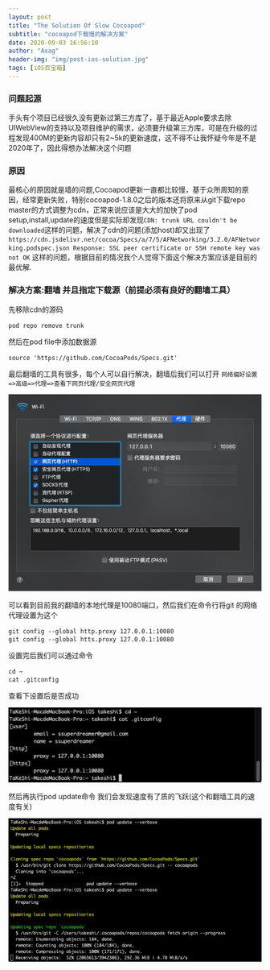 ```yaml
---
layout: post
title: "The Solution Of Slow Cocoapod"
subtitle: "cocoapod下载慢的解决方案"
date: 2020-09-03 16:56:10
author: "Axag"
header-img: "img/post-ios-solution.jpg"
tags: [iOS百宝箱]
---
```

### 问题起源

手头有个项目已经很久没有更新过第三方库了，基于最近Apple要求去除UIWebView的支持以及项目维护的需求，必须要升级第三方库，可是在升级的过程发现400M的更新内容却只有2~5k的更新速度，这不得不让我怀疑今年是不是2020年了，因此得想办法解决这个问题

### 原因

最核心的原因就是墙的问题,Cocoapod更新一直都比较慢，基于众所周知的原因，经常更新失败，特别cocoapod-1.8.0之后的版本还将原来从git下载repo master的方式调整为cdn，正常来说应该是大大的加快了pod setup,install,update的速度但是实际却发现`CDN: trunk URL couldn't be downloaded`这样的问题，解决了cdn的问题(添加host)却又出现了`https://cdn.jsdelivr.net/cocoa/Specs/a/7/5/AFNetworking/3.2.0/AFNetworking.podspec.json Response: SSL peer certificate or SSH remote key was not OK` 这样的问题，根据目前的情况我个人觉得下面这个解决方案应该是目前的最优解.

### 解决方案:翻墙 并且指定下载源（前提必须有良好的翻墙工具）

先移除cdn的源码

```shell
pod repo remove trunk
```

然后在pod file中添加数据源

```shell
source 'https://github.com/CocoaPods/Specs.git'
```

最后翻墙的工具有很多，每个人可以自行解决，翻墙后我们可以打开 `网络偏好设置=>高级=>代理=>查看下网页代理/安全网页代理`

![](/img/2020/20200531_3.png)

可以看到目前我的翻墙的本地代理是10080端口，然后我们在命令行将git 的网络代理设置为这个

```shell
git config --global http.proxy 127.0.0.1:10080
git config --global htts.proxy 127.0.0.1:10080
```

设置完后我们可以通过命令

```shell
cd ~
cat .gitconfig
```

查看下设置后是否成功

![20200531_1](/img/2020/20200531_1.png)

然后再执行pod update命令 我们会发现速度有了质的飞跃(这个和翻墙工具的速度有关)

![20200531_2](/img/2020/20200531_2.jpeg)

